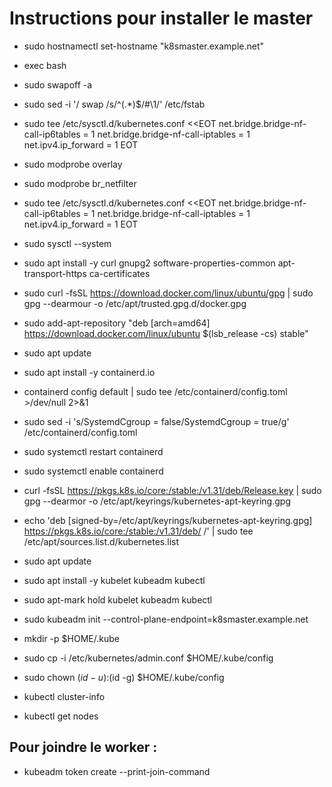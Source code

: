 # Instructions pour installer le master

- sudo hostnamectl set-hostname "k8smaster.example.net"
- exec bash
- sudo swapoff -a
- sudo sed -i '/ swap /s/^\(.*\)$/#\1/' /etc/fstab

- sudo tee /etc/sysctl.d/kubernetes.conf <<EOT
net.bridge.bridge-nf-call-ip6tables = 1
net.bridge.bridge-nf-call-iptables = 1
net.ipv4.ip_forward = 1
EOT


- sudo modprobe overlay
- sudo modprobe br_netfilter

- sudo tee /etc/sysctl.d/kubernetes.conf <<EOT
net.bridge.bridge-nf-call-ip6tables = 1
net.bridge.bridge-nf-call-iptables = 1
net.ipv4.ip_forward = 1
EOT

- sudo sysctl --system
- sudo apt install -y curl gnupg2 software-properties-common apt-transport-https ca-certificates
- sudo curl -fsSL https://download.docker.com/linux/ubuntu/gpg | sudo gpg --dearmour -o /etc/apt/trusted.gpg.d/docker.gpg
- sudo add-apt-repository "deb [arch=amd64] https://download.docker.com/linux/ubuntu $(lsb_release -cs) stable"
- sudo apt update
- sudo apt install -y containerd.io
- containerd config default | sudo tee /etc/containerd/config.toml >/dev/null 2>&1
- sudo sed -i 's/SystemdCgroup \= false/SystemdCgroup \= true/g' /etc/containerd/config.toml
- sudo systemctl restart containerd
- sudo systemctl enable containerd
- curl -fsSL https://pkgs.k8s.io/core:/stable:/v1.31/deb/Release.key | sudo gpg --dearmor -o /etc/apt/keyrings/kubernetes-apt-keyring.gpg
- echo 'deb [signed-by=/etc/apt/keyrings/kubernetes-apt-keyring.gpg] https://pkgs.k8s.io/core:/stable:/v1.31/deb/ /' | sudo tee /etc/apt/sources.list.d/kubernetes.list
- sudo apt update
- sudo apt install -y kubelet kubeadm kubectl
- sudo apt-mark hold kubelet kubeadm kubectl
- sudo kubeadm init --control-plane-endpoint=k8smaster.example.net
- mkdir -p $HOME/.kube
- sudo cp -i /etc/kubernetes/admin.conf $HOME/.kube/config
- sudo chown $(id -u):$(id -g) $HOME/.kube/config
- kubectl cluster-info
- kubectl get nodes

## Pour joindre le worker :
- kubeadm token create --print-join-command
